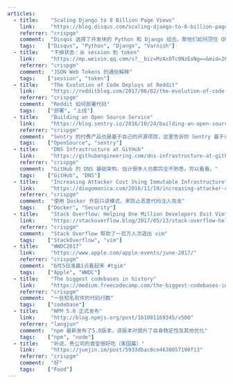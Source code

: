 ```yaml
---
articles:
  - title:    "Scaling Django to 8 Billion Page Views"
    link:     "https://blog.disqus.com/scaling-django-to-8-billion-page-views"
    referrer: "crispgm"
    comment:  "Disqus 选择了开发块的 Python 和 Django 组合。那他们如何顶住 QPS4500的流量呢？答案是 Varnish。让人联想起某个切换成 Go 的国内公司。"
    tags:    ["Disqus", "Python", "Django", "Varnish"]
  - title:    "干掉状态：从 session 到 token"
    link:     "https://mp.weixin.qq.com/s?__biz=MzAxOTc0NzExNg==&mid=2665513566&idx=1&sn=a2688cadbe9c8042ff1abbdf04a8bd5e&chksm=80d67a1db7a1f30b28b93ed2ab29edfbf982b780433e4bfd178e3cc52cb1f9100cc8f923db4f#rd"
    referrer: "crispgm"
    comment:  "JSON Web Tokens 的通俗解释"
    tags:    ["session", "token"]
  - title:    "The Evolution of Code Deploys at Reddit"
    link:     "https://redditblog.com/2017/06/02/the-evolution-of-code-deploys-at-reddit/"
    referrer: "crispgm"
    comment:  "Reddit 如何部署代码"
    tags:    ["部署", "上线"]
  - title:    "Building an Open Source Service"
    link:     "https://blog.sentry.io/2016/10/24/building-an-open-source-service"
    referrer: "crispgm"
    comment:  "Sentry 的付费产品也是基于自己的开源项目，这里告诉你 Sentry 基于开源生意的奥秘"
    tags:    ["OpenSource", "sentry"]
  - title:    "DNS Infrastructure at GitHub"
    link:     "https://githubengineering.com/dns-infrastructure-at-github/"
    referrer: "crispgm"
    comment:  "GitHub 的 DNS 基础架构，估计很多人也都完全不熟悉，可以看看。"
    tags:    ["GitHub", "DNS"]
  - title:    "Increasing Attacker Cost Using Immutable Infrastructure"
    link:     "https://diogomonica.com/2016/11/19/increasing-attacker-cost-using-immutable-infrastructure/"
    referrer: "crispgm"
    comment:  "使用 Docker 开启只读模式，来防止恶意代码注入攻击"
    tags:    ["Docker", "Security"]
  - title:    "Stack Overflow: Helping One Million Developers Exit Vim"
    link:     "https://stackoverflow.blog/2017/05/23/stack-overflow-helping-one-million-developers-exit-vim/"
    referrer: "crispgm"
    comment:  "Stack Overflow 帮助了一百万人次退出 vim"
    tags:    ["StackOverflow", "vim"]
  - title:    "WWDC2017"
    link:     "https://www.apple.com/apple-events/june-2017/"
    referrer: "crispgm"
    comment:  "6月5日凌晨1点看起来 #tgim"
    tags:    ["Apple", "WWDC"]
  - title:    "The biggest codebases in history"
    link:     "https://medium.freecodecamp.com/the-biggest-codebases-in-history-a128bb3eea73"
    referrer: "crispgm"
    comment:  "一些知名软件的代码行数"
    tags:    ["codebase"]
  - title:    "NPM 5.0 正式发布"
    link:     "http://blog.npmjs.org/post/161081169345/v500"
    referrer: "langjun"
    comment:  "npm 最新发布了5.0版本，该版本对提升了自身稳定性及其他优化"
    tags:    ["npm", "node"]
  - title:    "听说，贵公司的食堂很好吃（美国篇）"
    link:     "https://juejin.im/post/5933dbac0ce4630057190f13"
    referrer: "crispgm"
    comment:  "好"
    tags:    ["Food"]
---
```

